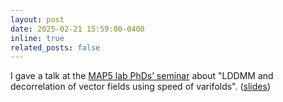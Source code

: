 ```yaml
---
layout: post
date: 2025-02-21 15:59:00-0400
inline: true
related_posts: false
---
```


I gave a talk at the [MAP5 lab PhDs’ seminar](https://map5.mi.parisdescartes.fr/events/rayane-mouhli-2/) about "LDDMM and decorrelation of vector fields using speed of varifolds". ([slides](https://rayanemouhli.github.io/assets/pdf/GTE_talk.pdf))
